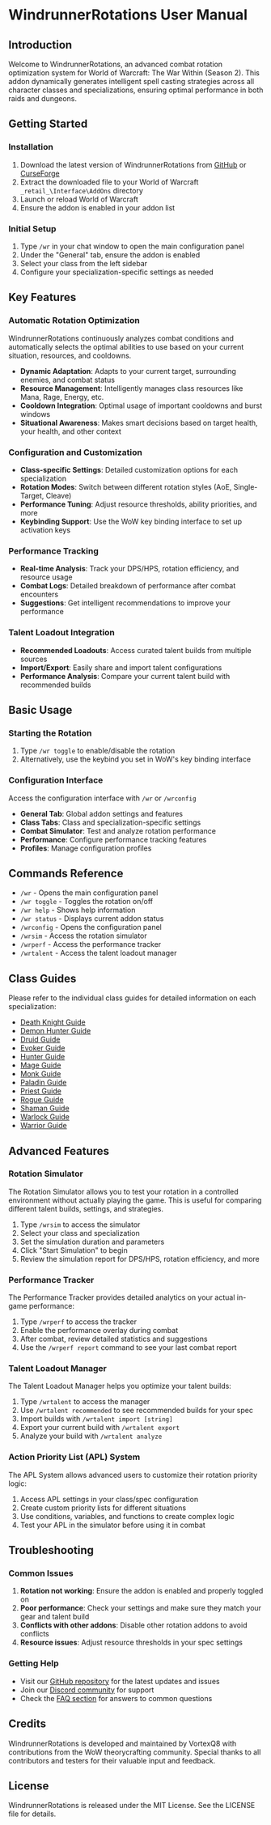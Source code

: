 # WindrunnerRotations User Manual

## Introduction

Welcome to WindrunnerRotations, an advanced combat rotation optimization system for World of Warcraft: The War Within (Season 2). This addon dynamically generates intelligent spell casting strategies across all character classes and specializations, ensuring optimal performance in both raids and dungeons.

## Getting Started

### Installation

1. Download the latest version of WindrunnerRotations from [GitHub](https://github.com/VortexQ8/WindrunnerRotations) or [CurseForge](https://www.curseforge.com/wow/addons/windrunnerrotations)
2. Extract the downloaded file to your World of Warcraft `_retail_\Interface\AddOns` directory
3. Launch or reload World of Warcraft
4. Ensure the addon is enabled in your addon list

### Initial Setup

1. Type `/wr` in your chat window to open the main configuration panel
2. Under the "General" tab, ensure the addon is enabled
3. Select your class from the left sidebar
4. Configure your specialization-specific settings as needed

## Key Features

### Automatic Rotation Optimization

WindrunnerRotations continuously analyzes combat conditions and automatically selects the optimal abilities to use based on your current situation, resources, and cooldowns.

- **Dynamic Adaptation**: Adapts to your current target, surrounding enemies, and combat status
- **Resource Management**: Intelligently manages class resources like Mana, Rage, Energy, etc.
- **Cooldown Integration**: Optimal usage of important cooldowns and burst windows
- **Situational Awareness**: Makes smart decisions based on target health, your health, and other context

### Configuration and Customization

- **Class-specific Settings**: Detailed customization options for each specialization
- **Rotation Modes**: Switch between different rotation styles (AoE, Single-Target, Cleave)
- **Performance Tuning**: Adjust resource thresholds, ability priorities, and more
- **Keybinding Support**: Use the WoW key binding interface to set up activation keys

### Performance Tracking

- **Real-time Analysis**: Track your DPS/HPS, rotation efficiency, and resource usage
- **Combat Logs**: Detailed breakdown of performance after combat encounters
- **Suggestions**: Get intelligent recommendations to improve your performance

### Talent Loadout Integration

- **Recommended Loadouts**: Access curated talent builds from multiple sources
- **Import/Export**: Easily share and import talent configurations
- **Performance Analysis**: Compare your current talent build with recommended builds

## Basic Usage

### Starting the Rotation

1. Type `/wr toggle` to enable/disable the rotation
2. Alternatively, use the keybind you set in WoW's key binding interface

### Configuration Interface

Access the configuration interface with `/wr` or `/wrconfig`

- **General Tab**: Global addon settings and features
- **Class Tabs**: Class and specialization-specific settings
- **Combat Simulator**: Test and analyze rotation performance
- **Performance**: Configure performance tracking features
- **Profiles**: Manage configuration profiles

## Commands Reference

- `/wr` - Opens the main configuration panel
- `/wr toggle` - Toggles the rotation on/off
- `/wr help` - Shows help information
- `/wr status` - Displays current addon status
- `/wrconfig` - Opens the configuration panel
- `/wrsim` - Access the rotation simulator
- `/wrperf` - Access the performance tracker
- `/wrtalent` - Access the talent loadout manager

## Class Guides

Please refer to the individual class guides for detailed information on each specialization:

- [Death Knight Guide](./Classes/DeathKnight.md)
- [Demon Hunter Guide](./Classes/DemonHunter.md)
- [Druid Guide](./Classes/Druid.md)
- [Evoker Guide](./Classes/Evoker.md)
- [Hunter Guide](./Classes/Hunter.md)
- [Mage Guide](./Classes/Mage.md)
- [Monk Guide](./Classes/Monk.md)
- [Paladin Guide](./Classes/Paladin.md)
- [Priest Guide](./Classes/Priest.md)
- [Rogue Guide](./Classes/Rogue.md)
- [Shaman Guide](./Classes/Shaman.md)
- [Warlock Guide](./Classes/Warlock.md)
- [Warrior Guide](./Classes/Warrior.md)

## Advanced Features

### Rotation Simulator

The Rotation Simulator allows you to test your rotation in a controlled environment without actually playing the game. This is useful for comparing different talent builds, settings, and strategies.

1. Type `/wrsim` to access the simulator
2. Select your class and specialization
3. Set the simulation duration and parameters
4. Click "Start Simulation" to begin
5. Review the simulation report for DPS/HPS, rotation efficiency, and more

### Performance Tracker

The Performance Tracker provides detailed analytics on your actual in-game performance:

1. Type `/wrperf` to access the tracker
2. Enable the performance overlay during combat
3. After combat, review detailed statistics and suggestions
4. Use the `/wrperf report` command to see your last combat report

### Talent Loadout Manager

The Talent Loadout Manager helps you optimize your talent builds:

1. Type `/wrtalent` to access the manager
2. Use `/wrtalent recommended` to see recommended builds for your spec
3. Import builds with `/wrtalent import [string]`
4. Export your current build with `/wrtalent export`
5. Analyze your build with `/wrtalent analyze`

### Action Priority List (APL) System

The APL System allows advanced users to customize their rotation priority logic:

1. Access APL settings in your class/spec configuration
2. Create custom priority lists for different situations
3. Use conditions, variables, and functions to create complex logic
4. Test your APL in the simulator before using it in combat

## Troubleshooting

### Common Issues

1. **Rotation not working**: Ensure the addon is enabled and properly toggled on
2. **Poor performance**: Check your settings and make sure they match your gear and talent build
3. **Conflicts with other addons**: Disable other rotation addons to avoid conflicts
4. **Resource issues**: Adjust resource thresholds in your spec settings

### Getting Help

- Visit our [GitHub repository](https://github.com/VortexQ8/WindrunnerRotations) for the latest updates and issues
- Join our [Discord community](https://discord.gg/windrunnerrotations) for support
- Check the [FAQ section](./FAQ.md) for answers to common questions

## Credits

WindrunnerRotations is developed and maintained by VortexQ8 with contributions from the WoW theorycrafting community. Special thanks to all contributors and testers for their valuable input and feedback.

## License

WindrunnerRotations is released under the MIT License. See the LICENSE file for details.
